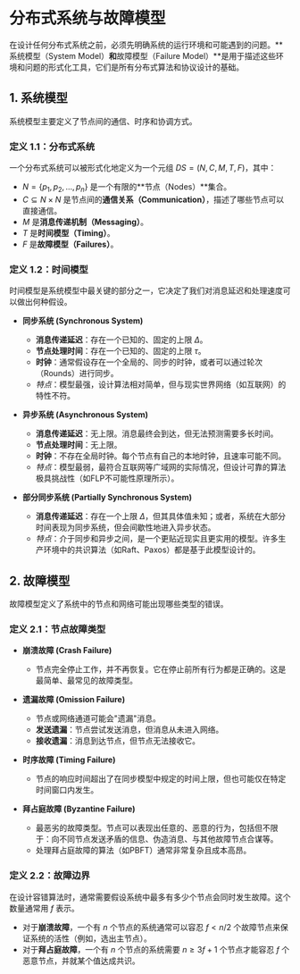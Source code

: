 # 分布式系统与故障模型

在设计任何分布式系统之前，必须先明确系统的运行环境和可能遇到的问题。**系统模型（System Model）**和**故障模型（Failure Model）**是用于描述这些环境和问题的形式化工具，它们是所有分布式算法和协议设计的基础。

## 1. 系统模型

系统模型主要定义了节点间的通信、时序和协调方式。

### 定义 1.1：分布式系统

一个分布式系统可以被形式化地定义为一个元组 $DS = (N, C, M, T, F)$，其中：

- $N = \{p_1, p_2, \ldots, p_n\}$ 是一个有限的**节点（Nodes）**集合。
- $C \subseteq N \times N$ 是节点间的**通信关系（Communication）**，描述了哪些节点可以直接通信。
- $M$ 是**消息传递机制（Messaging）**。
- $T$ 是**时间模型（Timing）**。
- $F$ 是**故障模型（Failures）**。

### 定义 1.2：时间模型

时间模型是系统模型中最关键的部分之一，它决定了我们对消息延迟和处理速度可以做出何种假设。

- **同步系统 (Synchronous System)**
  - **消息传递延迟**：存在一个已知的、固定的上限 $\Delta$。
  - **节点处理时间**：存在一个已知的、固定的上限 $\tau$。
  - **时钟**：通常假设存在一个全局的、同步的时钟，或者可以通过轮次（Rounds）进行同步。
  - *特点*：模型最强，设计算法相对简单，但与现实世界网络（如互联网）的特性不符。

- **异步系统 (Asynchronous System)**
  - **消息传递延迟**：无上限。消息最终会到达，但无法预测需要多长时间。
  - **节点处理时间**：无上限。
  - **时钟**：不存在全局时钟。每个节点有自己的本地时钟，且速率可能不同。
  - *特点*：模型最弱，最符合互联网等广域网的实际情况，但设计可靠的算法极具挑战性（如FLP不可能性原理所示）。

- **部分同步系统 (Partially Synchronous System)**
  - **消息传递延迟**：存在一个上限 $\Delta$，但其具体值未知；或者，系统在大部分时间表现为同步系统，但会间歇性地进入异步状态。
  - *特点*：介于同步和异步之间，是一个更贴近现实且更实用的模型。许多生产环境中的共识算法（如Raft、Paxos）都是基于此模型设计的。

## 2. 故障模型

故障模型定义了系统中的节点和网络可能出现哪些类型的错误。

### 定义 2.1：节点故障类型

- **崩溃故障 (Crash Failure)**
  - 节点完全停止工作，并不再恢复。它在停止前所有行为都是正确的。这是最简单、最常见的故障类型。

- **遗漏故障 (Omission Failure)**
  - 节点或网络通道可能会"遗漏"消息。
  - **发送遗漏**：节点尝试发送消息，但消息从未进入网络。
  - **接收遗漏**：消息到达节点，但节点无法接收它。

- **时序故障 (Timing Failure)**
  - 节点的响应时间超出了在同步模型中规定的时间上限，但也可能仅在特定时间窗口内发生。

- **拜占庭故障 (Byzantine Failure)**
  - 最恶劣的故障类型。节点可以表现出任意的、恶意的行为，包括但不限于：向不同节点发送矛盾的信息、伪造消息、与其他故障节点合谋等。
  - 处理拜占庭故障的算法（如PBFT）通常非常复杂且成本高昂。

### 定义 2.2：故障边界

在设计容错算法时，通常需要假设系统中最多有多少个节点会同时发生故障。这个数量通常用 $f$ 表示。

- 对于**崩溃故障**，一个有 $n$ 个节点的系统通常可以容忍 $f < n/2$ 个故障节点来保证系统的活性（例如，选出主节点）。
- 对于**拜占庭故障**，一个有 $n$ 个节点的系统需要 $n \ge 3f + 1$ 个节点才能容忍 $f$ 个恶意节点，并就某个值达成共识。
